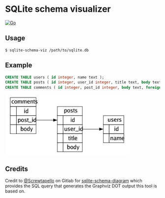 SQLite schema visualizer
========================

[![Go](https://github.com/paulsmith/sqlite-schema-viz/actions/workflows/go.yml/badge.svg)](https://github.com/paulsmith/sqlite-schema-viz/actions/workflows/go.yml)

## Usage

    $ sqlite-schema-viz /path/to/sqlite.db

## Example

```sql
CREATE TABLE users ( id integer, name text );
CREATE TABLE posts ( id integer, user_id integer, title text, body text, foreign key (user_id) references users(id) );
CREATE TABLE comments ( id integer, post_id integer, body text, foreign key (post_id) references posts(id) );
```

![example render](example.png)

## Credits

Credit to [@Screwtapello](https://gitlab.com/Screwtapello) on Gitlab for
[sqlite-schema-diagram](https://gitlab.com/Screwtapello/sqlite-schema-diagram/)
which provides the SQL query that generates the Graphviz DOT output this tool
is based on.
